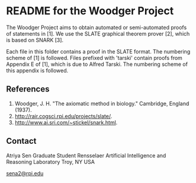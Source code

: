 # README for the Woodger Project

The Woodger Project aims to obtain automated or semi-automated proofs of statements in [1]. We use the SLATE graphical theorem prover [2], which is based on SNARK [3].

Each file in this folder contains a proof in the SLATE format. The numbering scheme of [1] is followed. Files prefixed with 'tarski' contain proofs from Appendix E of [1], which is due to Alfred Tarski. The numbering scheme of this appendix is followed.

## References

1. Woodger, J. H. "The axiomatic method in biology." Cambridge, England (1937).
2. <http://rair.cogsci.rpi.edu/projects/slate/>.
3. <http://www.ai.sri.com/~stickel/snark.html>.

## Contact

Atriya Sen
Graduate Student
Rensselaer Artificial Intelligence and Reasoning Laboratory
Troy, NY
USA

<sena2@rpi.edu>
